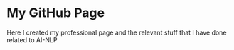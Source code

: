 # My GitHub Page

Here I created my professional page and the relevant stuff that I have done related to AI-NLP